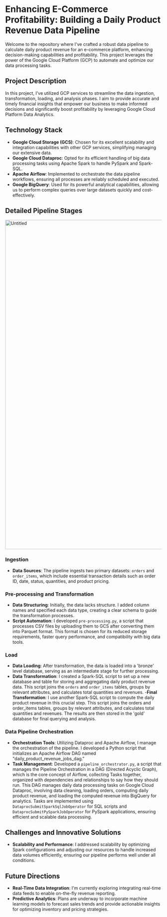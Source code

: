 # Enhancing E-Commerce Profitability: Building a Daily Product Revenue Data Pipeline

Welcome to the repository where I've crafted a robust data pipeline to calculate daily product revenue for an e-commerce platform, enhancing decision-making capabilities and profitability. This project leverages the power of the Google Cloud Platform (GCP) to automate and optimize our data processing tasks.

## Project Description

In this project, I've utilized GCP services to streamline the data ingestion, transformation, loading, and analysis phases. I aim to provide accurate and timely financial insights that empower our business to make informed decisions and significantly boost profitability by leveraging Google Cloud Platform Data Analytics.

## Technology Stack

- **Google Cloud Storage (GCS)**: Chosen for its excellent scalability and integration capabilities with other GCP services, simplifying managing our extensive data.
- **Google Cloud Dataproc**: Opted for its efficient handling of big data processing tasks using Apache Spark to handle PySpark and Spark-SQL.
- **Apache Airflow**: Implemented to orchestrate the data pipeline workflows, ensuring all processes are reliably scheduled and executed.
- **Google BigQuery**: Used for its powerful analytical capabilities, allowing us to perform complex queries over large datasets quickly and cost-effectively.

## Detailed Pipeline Stages
<img width="1056" alt="Untitled" src="https://github.com/praneeth0810/Enhancing-E-Commerce-Profitability--Building-a-Daily-Product-Revenue-Data-Pipeline/assets/66296370/5afd8d61-a9f7-4b06-86f7-724cd92f10a5">

### Ingestion
- **Data Sources**: The pipeline ingests two primary datasets: `orders` and `order_items`, which include essential transaction details such as order ID, date, status, quantities, and product pricing.

### Pre-processing and Transformation
- **Data Structuring**: Initially, the data lacks structure. I added column names and specified each data type, creating a clear schema to guide the transformation processes.
- **Script Automation**: I developed `pre-processing.py`, a script that processes CSV files by uploading them to GCS after converting them into Parquet format. This format is chosen for its reduced storage requirements, faster query performance, and compatibility with big data tools.

### Load
- **Data Loading**: After transformation, the data is loaded into a 'bronze' level database, serving as an intermediate stage for further processing.
- **Data Transformation**: I created a Spark-SQL script to set up a new database and table for storing and aggregating daily product revenue data. This script joins the `orders` and `order_items` tables, groups by relevant attributes, and calculates total quantities and revenues.
-**Final Transformation**: I use another Spark-SQL script to compute the daily product revenue in this crucial step. This script joins the orders and order_items tables, groups by relevant attributes, and calculates total quantities and revenues. The results are then stored in the 'gold' database for final querying and analysis.

### Data Pipeline Orchestration
- **Orchestration Tools**: Utilizing Dataproc and Apache Airflow, I manage the orchestration of the pipeline. I developed a Python script that initializes an Apache Airflow DAG named "daily_product_revenue_jobs_dag."
- **Task Management**: Developed a `pipeline_orchestrator.py`, a script that manages the Pipeline Orchestration in a DAG (Directed Acyclic Graph), which is the core concept of Airflow, collecting Tasks together, organized with dependencies and relationships to say how they should run. This DAG manages daily data processing tasks on Google Cloud Dataproc, involving data cleaning, loading orders, computing daily product revenue, and loading the computed revenue into BigQuery for analytics. Tasks are implemented using `DataprocSubmitSparkSqlJobOperator` for SQL scripts and `DataprocSubmitPySparkJobOperator` for PySpark applications, ensuring efficient and scalable data processing.

## Challenges and Innovative Solutions
- **Scalability and Performance**: I addressed scalability by optimizing Spark configurations and adjusting our resources to handle increased data volumes efficiently, ensuring our pipeline performs well under all conditions.

## Future Directions
- **Real-Time Data Integration**: I'm currently exploring integrating real-time data feeds to enable on-the-fly revenue reporting.
- **Predictive Analytics**: Plans are underway to incorporate machine learning models to forecast sales trends and provide actionable insights for optimizing inventory and pricing strategies.
